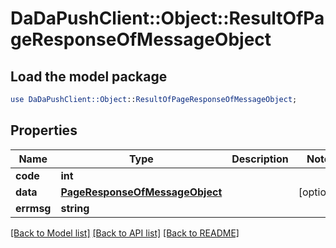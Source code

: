 # DaDaPushClient::Object::ResultOfPageResponseOfMessageObject

## Load the model package
```perl
use DaDaPushClient::Object::ResultOfPageResponseOfMessageObject;
```

## Properties
Name | Type | Description | Notes
------------ | ------------- | ------------- | -------------
**code** | **int** |  | 
**data** | [**PageResponseOfMessageObject**](PageResponseOfMessageObject.md) |  | [optional] 
**errmsg** | **string** |  | 

[[Back to Model list]](../README.md#documentation-for-models) [[Back to API list]](../README.md#documentation-for-api-endpoints) [[Back to README]](../README.md)


